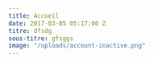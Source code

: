 ```yaml
---
title: Accueil
date: 2017-03-05 05:17:00 Z
titre: dfsdg
sous-titre: gfsggs
image: "/uploads/account-inactive.png"
---
```


